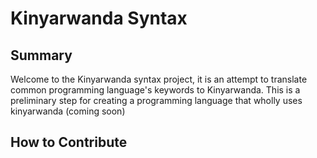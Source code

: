 # Kinyarwanda Syntax

## Summary

Welcome to the Kinyarwanda syntax project, it is an attempt to translate common programming language's keywords to Kinyarwanda. This is a preliminary step for creating a programming language that wholly uses kinyarwanda (coming soon)

## How to Contribute
